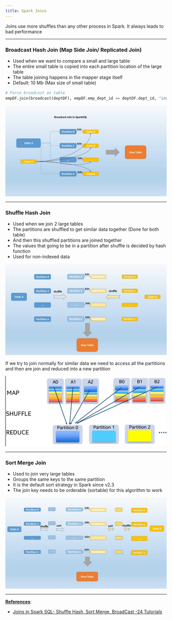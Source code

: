 ```yaml
---
title: Spark Joins
---
```


Joins use more shuffles than any other process in Spark. It always leads to bad performance

---

### Broadcast Hash Join (Map Side Join/ Replicated Join)

* Used when we want to compare a small and large table
* The entire small table is copied into each partition location of the large table
* The table joining happens in the mapper stage itself
* Default: 10 Mb (Max size of small table)

````python
# Force broadcast an table
empDF.join(broadcast(deptDF), empDF.emp_dept_id == deptDF.dept_id, "inner").show()
````

![Broadcast Joins|550](images/broadcast-join.jpg)

---

### Shuffle Hash Join

* Used when we join 2 large tables
* The partitions are shuffled to get similar data together (Done for both table)
* And then this shuffled partitions are joined together
* The values that going to be in a partition after shuffle is decided by hash function
* Used for non-indexed data

![Shuffle Hash Join|550](images/shuffle-hash-join.jpg)

If we try to join normally for similar data we need to access all the partitions and then are join and reduced into a new partition

![Shuffle Hash Join 2|400](images/shuffle-hash-join-2.png)

---

### Sort Merge Join

* Used to join very large tables
* Groups the same keys to the same partition
* It is the default sort strategy in Spark since v2.3
* The join key needs to be orderable (sortable) for this algorithm to work

![Sort Merge Join|550](images/sort-merge-join.jpg)

---

**<u>References</u>**:

* [Joins in Spark SQL- Shuffle Hash, Sort Merge, BroadCast -24 Tutorials](https://www.24tutorials.com/spark/joins-spark-sql-shuffle-hash-sort-merge-broadcast/)